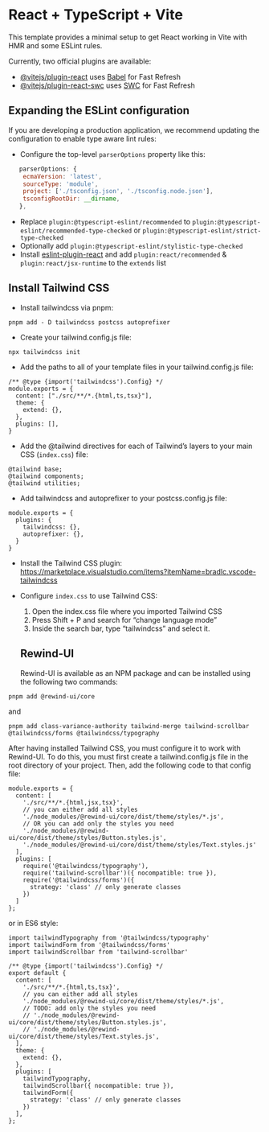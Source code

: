 # React + TypeScript + Vite

This template provides a minimal setup to get React working in Vite with HMR and some ESLint rules.

Currently, two official plugins are available:

- [@vitejs/plugin-react](https://github.com/vitejs/vite-plugin-react/blob/main/packages/plugin-react/README.md) uses [Babel](https://babeljs.io/) for Fast Refresh
- [@vitejs/plugin-react-swc](https://github.com/vitejs/vite-plugin-react-swc) uses [SWC](https://swc.rs/) for Fast Refresh

## Expanding the ESLint configuration

If you are developing a production application, we recommend updating the configuration to enable type aware lint rules:

- Configure the top-level `parserOptions` property like this:

```js
   parserOptions: {
    ecmaVersion: 'latest',
    sourceType: 'module',
    project: ['./tsconfig.json', './tsconfig.node.json'],
    tsconfigRootDir: __dirname,
   },
```

- Replace `plugin:@typescript-eslint/recommended` to `plugin:@typescript-eslint/recommended-type-checked` or `plugin:@typescript-eslint/strict-type-checked`
- Optionally add `plugin:@typescript-eslint/stylistic-type-checked`
- Install [eslint-plugin-react](https://github.com/jsx-eslint/eslint-plugin-react) and add `plugin:react/recommended` & `plugin:react/jsx-runtime` to the `extends` list

## Install Tailwind CSS

- Install tailwindcss via pnpm: 
```
pnpm add - D tailwindcss postcss autoprefixer
```
- Create your tailwind.config.js file: 
```
npx tailwindcss init
```
- Add the paths to all of your template files in your tailwind.config.js file: 
```
/** @type {import('tailwindcss').Config} */
module.exports = {
  content: ["./src/**/*.{html,ts,tsx}"],
  theme: {
    extend: {},
  },
  plugins: [],
}
```
- Add the @tailwind directives for each of Tailwind’s layers to your main CSS (`index.css`) file:
```
@tailwind base;
@tailwind components;
@tailwind utilities;
```
- Add tailwindcss and autoprefixer to your postcss.config.js file:  
```
module.exports = {
  plugins: {
    tailwindcss: {},
    autoprefixer: {},
  }
}
```
- Install the Tailwind CSS plugin: https://marketplace.visualstudio.com/items?itemName=bradlc.vscode-tailwindcss
- Configure `index.css` to use Tailwind CSS:
   1. Open the index.css file where you imported Tailwind CSS
   2. Press Shift + P and search for “change language mode”
   3. Inside the search bar, type “tailwindcss” and select it.

   ## Rewind-UI
   Rewind-UI is available as an NPM package and can be installed using the following two commands:
```
pnpm add @rewind-ui/core
```
and
```
pnpm add class-variance-authority tailwind-merge tailwind-scrollbar @tailwindcss/forms @tailwindcss/typography
```
After having installed Tailwind CSS, you must configure it to work with Rewind-UI. To do this, you must first create a tailwind.config.js file in the root directory of your project. Then, add the following code to that config file:
```
module.exports = {
  content: [
    './src/**/*.{html,jsx,tsx}',
    // you can either add all styles
    './node_modules/@rewind-ui/core/dist/theme/styles/*.js',
    // OR you can add only the styles you need
    './node_modules/@rewind-ui/core/dist/theme/styles/Button.styles.js',
    './node_modules/@rewind-ui/core/dist/theme/styles/Text.styles.js'
  ],
  plugins: [
    require('@tailwindcss/typography'),
    require('tailwind-scrollbar')({ nocompatible: true }),
    require('@tailwindcss/forms')({
      strategy: 'class' // only generate classes
    })
  ]
};
```
or in ES6 style:
```
import tailwindTypography from '@tailwindcss/typography'
import tailwindForm from '@tailwindcss/forms'
import tailwindScrollbar from 'tailwind-scrollbar'

/** @type {import('tailwindcss').Config} */
export default {
  content: [
    './src/**/*.{html,ts,tsx}',
    // you can either add all styles
    './node_modules/@rewind-ui/core/dist/theme/styles/*.js',
    // TODO: add only the styles you need
    // './node_modules/@rewind-ui/core/dist/theme/styles/Button.styles.js',
    // './node_modules/@rewind-ui/core/dist/theme/styles/Text.styles.js',
  ],
  theme: {
    extend: {},
  },
  plugins: [
    tailwindTypography,
    tailwindScrollbar({ nocompatible: true }),
    tailwindForm({
      strategy: 'class' // only generate classes
    })
  ],
};
```